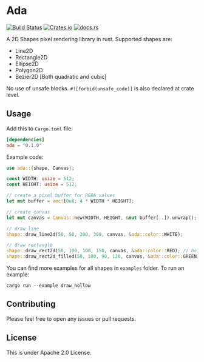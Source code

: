 # Ada

[![Build Status](https://travis-ci.com/deep110/ada.svg?branch=master)](https://travis-ci.com/deep110/ada)
[![Crates.io](https://img.shields.io/crates/v/ada.svg)](https://crates.io/crates/ada)
[![docs.rs](https://docs.rs/ada/badge.svg)](https://docs.rs/ada)

A 2D Shapes pixel rendering library in rust. Supported shapes are:
* Line2D
* Rectangle2D
* Ellipse2D
* Polygon2D
* Bezier2D [Both quadratic and cubic]

No use of unsafe blocks. `#![forbid(unsafe_code)]` is also declared at crate level.

## Usage

Add this to `Cargo.toml` file:
```toml
[dependencies]
ada = "0.1.0"
```

Example code:

```rust
use ada::{shape, Canvas};

const WIDTH: usize = 512;
const HEIGHT: usize = 512;

// create a pixel buffer for RGBA values
let mut buffer = vec![0u8; 4 * WIDTH * HEIGHT];

// create canvas
let mut canvas = Canvas::new(WIDTH, HEIGHT, &mut buffer[..]).unwrap();

// draw line
shape::draw_line2d(50, 50, 200, 300, canvas, &ada::color::WHITE);

// draw rectangle
shape::draw_rect2d(50, 100, 100, 150, canvas, &ada::color::RED); // hollow
shape::draw_rect2d_filled(50, 100, 90, 120, canvas, &ada::color::GREEN); // filled
```

You can find more examples for all shapes in `examples` folder. To run an example:
```shell
cargo run --example draw_hollow
```

## Contributing
Please feel free to open any issues or pull requests.

## License

This is under Apache 2.0 License.
